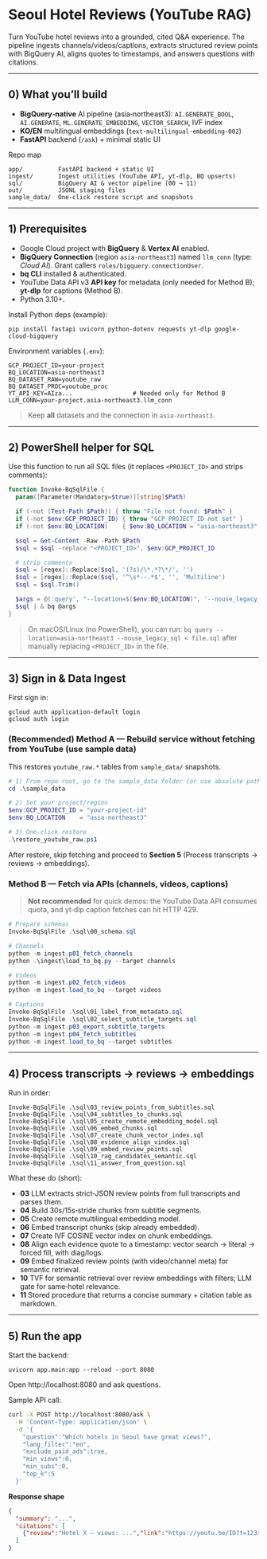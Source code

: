 # Seoul Hotel Reviews (YouTube RAG)
Turn YouTube hotel reviews into a grounded, cited Q&A experience. The pipeline ingests channels/videos/captions, extracts structured review points with BigQuery AI, aligns quotes to timestamps, and answers questions with citations.

---

## 0) What you’ll build
- **BigQuery‑native** AI pipeline (asia‑northeast3): `AI.GENERATE_BOOL`, `AI.GENERATE`, `ML.GENERATE_EMBEDDING`, `VECTOR_SEARCH`, IVF index
- **KO/EN** multilingual embeddings (`text-multilingual-embedding-002`)
- **FastAPI** backend (`/ask`) + minimal static UI

Repo map
```
app/          FastAPI backend + static UI
ingest/       Ingest utilities (YouTube API, yt‑dlp, BQ upserts)
sql/          BigQuery AI & vector pipeline (00 → 11)
out/          JSONL staging files
sample_data/  One‑click restore script and snapshots
```

---

## 1) Prerequisites
- Google Cloud project with **BigQuery** & **Vertex AI** enabled.
- **BigQuery Connection** (region `asia-northeast3`) named `llm_conn` (type: *Cloud AI*). Grant callers `roles/bigquery.connectionUser`.
- **bq CLI** installed & authenticated.
- YouTube Data API v3 **API key** for metadata (only needed for Method B); **yt‑dlp** for captions (Method B).
- Python 3.10+.

Install Python deps (example):
```
pip install fastapi uvicorn python-dotenv requests yt-dlp google-cloud-bigquery
```

Environment variables (`.env`):
```
GCP_PROJECT_ID=your-project
BQ_LOCATION=asia-northeast3
BQ_DATASET_RAW=youtube_raw
BQ_DATASET_PROC=youtube_proc
YT_API_KEY=AIza...                 # Needed only for Method B
LLM_CONN=your-project.asia-northeast3.llm_conn
```

> Keep **all** datasets and the connection in `asia-northeast3`.

---

## 2) PowerShell helper for SQL
Use this function to run all SQL files (it replaces `<PROJECT_ID>` and strips comments):

```powershell
function Invoke-BqSqlFile {
  param([Parameter(Mandatory=$true)][string]$Path)

  if (-not (Test-Path $Path)) { throw "File not found: $Path" }
  if (-not $env:GCP_PROJECT_ID) { throw "GCP_PROJECT_ID not set" }
  if (-not $env:BQ_LOCATION)    { $env:BQ_LOCATION = "asia-northeast3" }

  $sql = Get-Content -Raw -Path $Path
  $sql = $sql -replace "<PROJECT_ID>", $env:GCP_PROJECT_ID

  # strip comments
  $sql = [regex]::Replace($sql, '(?s)/\*.*?\*/', '')
  $sql = [regex]::Replace($sql, '^\s*--.*$', '', 'Multiline')
  $sql = $sql.Trim()

  $args = @('query', "--location=$($env:BQ_LOCATION)", '--nouse_legacy_sql', '--format=none', '--quiet')
  $sql | & bq @args
}
```

> On macOS/Linux (no PowerShell), you can run: `bq query --location=asia-northeast3 --nouse_legacy_sql < file.sql` after manually replacing `<PROJECT_ID>` in the file.

---

## 3) Sign in & Data Ingest
First sign in:
```
gcloud auth application-default login
gcloud auth login
```

### (Recommended) Method A — Rebuild service **without** fetching from YouTube (use sample data)
This restores `youtube_raw.*` tables from `sample_data/` snapshots.

```powershell
# 1) From repo root, go to the sample_data folder (or use absolute path)
cd .\sample_data

# 2) Set your project/region
$env:GCP_PROJECT_ID = "your-project-id"
$env:BQ_LOCATION    = "asia-northeast3"

# 3) One‑click restore
.\restore_youtube_raw.ps1
```
After restore, skip fetching and proceed to **Section 5** (Process transcripts → reviews → embeddings).

### Method B — Fetch via APIs (channels, videos, captions)
> **Not recommended** for quick demos: the YouTube Data API consumes quota, and yt‑dlp caption fetches can hit HTTP 429.

```powershell
# Prepare schemas
Invoke-BqSqlFile .\sql\00_schema.sql

# Channels
python -m ingest.p01_fetch_channels
python .\ingest\load_to_bq.py --target channels

# Videos
python -m ingest.p02_fetch_videos
python -m ingest.load_to_bq --target videos

# Captions
Invoke-BqSqlFile .\sql\01_label_from_metadata.sql
Invoke-BqSqlFile .\sql\02_select_subtitle_targets.sql
python -m ingest.p03_export_subtitle_targets
python -m ingest.p04_fetch_subtitles
python -m ingest.load_to_bq --target subtitles
```

---

## 4) Process transcripts → reviews → embeddings
Run in order:
```
Invoke-BqSqlFile .\sql\03_review_points_from_subtitles.sql
Invoke-BqSqlFile .\sql\04_subtitles_to_chunks.sql
Invoke-BqSqlFile .\sql\05_create_remote_embedding_model.sql
Invoke-BqSqlFile .\sql\06_embed_chunks.sql
Invoke-BqSqlFile .\sql\07_create_chunk_vector_index.sql
Invoke-BqSqlFile .\sql\08_evidence_align_vindex.sql
Invoke-BqSqlFile .\sql\09_embed_review_points.sql
Invoke-BqSqlFile .\sql\10_rag_candidates_semantic.sql
Invoke-BqSqlFile .\sql\11_answer_from_question.sql
```
What these do (short):
- **03** LLM extracts strict‑JSON review points from full transcripts and parses them.
- **04** Build 30s/15s‑stride chunks from subtitle segments.
- **05** Create remote multilingual embedding model.
- **06** Embed transcript chunks (skip already embedded).
- **07** Create IVF COSINE vector index on chunk embeddings.
- **08** Align each evidence quote to a timestamp: vector search → literal → forced fill, with diag/logs.
- **09** Embed finalized review points (with video/channel meta) for semantic retrieval.
- **10** TVF for semantic retrieval over review embeddings with filters; LLM gate for same‑hotel relevance.
- **11** Stored procedure that returns a concise summary + citation table as markdown.

---

## 5) Run the app
Start the backend:
```
uvicorn app.main:app --reload --port 8080
```
Open http://localhost:8080 and ask questions.

Sample API call:
```bash
curl -X POST http://localhost:8080/ask \
  -H 'Content-Type: application/json' \
  -d '{
    "question":"Which hotels in Seoul have great views?",
    "lang_filter":"en",
    "exclude_paid_ads":true,
    "min_views":0,
    "min_subs":0,
    "top_k":5
  }'
```

**Response shape**
```json
{
  "summary": "...",
  "citations": [
    {"review":"Hotel X — views: ...","link":"https://youtu.be/ID?t=123s","video_title":"...","channel_title":"...","evidence_sec":123}
  ]
}
```
